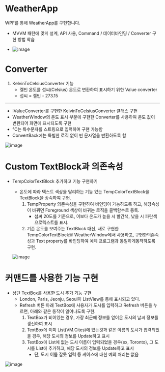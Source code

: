 # WeatherApp

WPF를 통해 WeatherApp를 구현합니다.

- MVVM 패턴에 맞게 설계, API 사용, Command / 데이터바인딩 / Converter 구현 방법 학습

- ![image](https://github.com/user-attachments/assets/b7c30b95-4695-4314-a20b-225077621384)

# Converter

1. KelvinToCelsiusConverter 기능
   - 켈빈 온도를 섭씨(Celsius) 온도로 변환하여 표시하기 위한 Value converter
   - 섭씨 = 켈빈 - 273.15
---------------------------------
- IValueConverter를 구현한 KelvinToCelsiusConverter 클래스 구현
-  WeatherWindow의 온도 표시 부분에 구현한 Converter를 사용하여 온도 값이 변환되어 화면에 표시되도록 구현
  - ℃는 특수문자를 스트링으로 입력하여 구현 가능함
  - ConvertBack에는 특별한 로직 없이 빈 문자열을 반환하도록 함

![image](https://github.com/user-attachments/assets/bedfc7eb-e700-4c00-93c6-42dfcf17b2c0)


# Custom TextBlock과 의존속성
- TempColorTextBlock 추가하고 기능 구현하기
  - 온도에 따라 텍스트 색상을 달리하는 기능 있는 TempColorTextBlock을 TextBlock을 상속하여 구현.
    1. TempProperty 의존속성을 구현하여 바인딩이 가능하도록 하고, 해당속성이 바뀌면 Foreground 색상이 바뀌는 로직을 콜백함수로 등록.
       - 섭씨 20도를 기준으로, 이보다 온도가 높을 시 빨간색, 낮을 시 파란색으로텍스트를 표시.
    2. 기존 온도를 보여주는 TextBlock 대신, 새로 구현한TempColorTextBlock을 WeatherWindow에서 사용하고, 구현한의존속성과 Text property를 바인딩하여 예제 프로그램과 동일하게동작하도록 구현.
   
  ![image](https://github.com/user-attachments/assets/633e9a19-0193-443d-a545-1b1c7cbcbc18)


# 커맨드를 사용한 기능 구현
- 상단 TextBox를 사용한 도시 추가 기능 구현
  - London, Paris, Jeonju, Seoul이 ListView를 통해 표시되고 있다.
  - Refresh 버튼 아래 TextBox에 사용자가 도시를 입력하고 Refresh 버튼을 누르면, 아래와 같은 동작이 일어나도록 구현.
    1. TextBox가 비어있는 경우, 가장 최근에 정보를 얻어온 도시의 날씨 정보를 갱신하여 표시
    2. TextBox에 이미 List(VM.Cites)에 있는것과 같은 이름의 도시가 입력되었을 경우, 해당 도시의 정보를 Update하고 표시
    3. TextBox에 List에 없는 도시 이름이 입력되었을 경우(ex, Toronto), 그 도시를 List에 추가하고, 해당 도시의 정보를 Update하고 표시
       - 단, 도시 이름 잘못 입력 등 케이스에 대한 예외 처리는 없음
         
![image](https://github.com/user-attachments/assets/d724ebe9-611f-41f9-80d5-b4956e204e76)

